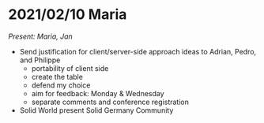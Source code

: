 # 2021/02/10 Maria

*Present: Maria, Jan*

* Send justification for client/server-side approach ideas to Adrian, Pedro, and Philippe
  * portability of client side
  * create the table
  * defend my choice
  * aim for feedback: Monday & Wednesday
  * separate comments and conference registration
* Solid World present Solid Germany Community
